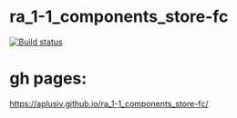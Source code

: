 # ra_1-1_components_store-fc
[![Build status](https://ci.appveyor.com/api/projects/status/2x3wrxy104sekvhs?svg=true)](https://ci.appveyor.com/project/AplusIv/ra-1-1-components-store-fc)


# gh pages:
https://aplusiv.github.io/ra_1-1_components_store-fc/